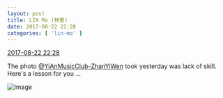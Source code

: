 ```yaml
---
layout: post
title: LIN Mo (林墨)
date: 2017-08-22 22:28
categories: [ 'lin-mo' ]
---
```


<div class="weibo-info">
  <a href="http://weibo.com/6108312042/Fik8gzKqN">2017-08-22 22:28</a>
</div>

The photo [@YiAnMusicClub-ZhanYiWen](http://weibo.com/u/6108090526) took yesterday was lack of skill. Here's a lesson for you …

<!-- more -->

![Image](http://wx4.sinaimg.cn/mw690/006FnQZYly1fisvcrl7igj32c02c0hdt.jpg)
